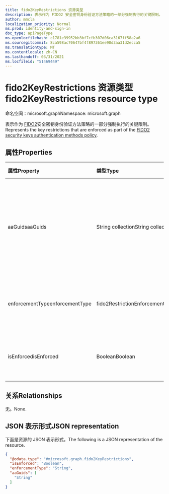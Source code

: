 ```yaml
---
title: fido2KeyRestrictions 资源类型
description: 表示作为 FIDO2 安全密钥身份验证方法策略的一部分强制执行的关键限制。
author: mmcla
localization_priority: Normal
ms.prod: identity-and-sign-in
doc_type: apiPageType
ms.openlocfilehash: c1781e39952bb3bf7cfb307d06ca3167ff58a2a6
ms.sourcegitcommit: 8ca598ac70647bf4f897361ee90d3aa31d2ecca5
ms.translationtype: MT
ms.contentlocale: zh-CN
ms.lasthandoff: 03/31/2021
ms.locfileid: "51469449"
---
```

# <a name="fido2keyrestrictions-resource-type"></a><span data-ttu-id="f658f-103">fido2KeyRestrictions 资源类型</span><span class="sxs-lookup"><span data-stu-id="f658f-103">fido2KeyRestrictions resource type</span></span>

<span data-ttu-id="f658f-104">命名空间：microsoft.graph</span><span class="sxs-lookup"><span data-stu-id="f658f-104">Namespace: microsoft.graph</span></span>

<span data-ttu-id="f658f-105">表示作为 [FIDO2](../resources/fido2authenticationmethodconfiguration.md)安全密钥身份验证方法策略的一部分强制执行的关键限制。</span><span class="sxs-lookup"><span data-stu-id="f658f-105">Represents the key restrictions that are enforced as part of the [FIDO2 security keys authentication methods policy](../resources/fido2authenticationmethodconfiguration.md).</span></span>

## <a name="properties"></a><span data-ttu-id="f658f-106">属性</span><span class="sxs-lookup"><span data-stu-id="f658f-106">Properties</span></span>
|<span data-ttu-id="f658f-107">属性</span><span class="sxs-lookup"><span data-stu-id="f658f-107">Property</span></span>|<span data-ttu-id="f658f-108">类型</span><span class="sxs-lookup"><span data-stu-id="f658f-108">Type</span></span>|<span data-ttu-id="f658f-109">说明</span><span class="sxs-lookup"><span data-stu-id="f658f-109">Description</span></span>|
|:---|:---|:---|
|<span data-ttu-id="f658f-110">aaGuids</span><span class="sxs-lookup"><span data-stu-id="f658f-110">aaGuids</span></span>|<span data-ttu-id="f658f-111">String collection</span><span class="sxs-lookup"><span data-stu-id="f658f-111">String collection</span></span>|<span data-ttu-id="f658f-112">Authenticator 证明 GUID 的集合。</span><span class="sxs-lookup"><span data-stu-id="f658f-112">A collection of Authenticator Attestation GUIDs.</span></span> <span data-ttu-id="f658f-113">AADGUIDs 定义密钥类型和制造商。</span><span class="sxs-lookup"><span data-stu-id="f658f-113">AADGUIDs define key types and manufacturers.</span></span>|
|<span data-ttu-id="f658f-114">enforcementType</span><span class="sxs-lookup"><span data-stu-id="f658f-114">enforcementType</span></span>|<span data-ttu-id="f658f-115">fido2RestrictionEnforcementType</span><span class="sxs-lookup"><span data-stu-id="f658f-115">fido2RestrictionEnforcementType</span></span>|<span data-ttu-id="f658f-116">强制类型。</span><span class="sxs-lookup"><span data-stu-id="f658f-116">Enforcement type.</span></span> <span data-ttu-id="f658f-117">可取值为：`allow`、`block`。</span><span class="sxs-lookup"><span data-stu-id="f658f-117">Possible values are: `allow`, `block`.</span></span>|
|<span data-ttu-id="f658f-118">isEnforced</span><span class="sxs-lookup"><span data-stu-id="f658f-118">isEnforced</span></span>|<span data-ttu-id="f658f-119">Boolean</span><span class="sxs-lookup"><span data-stu-id="f658f-119">Boolean</span></span>|<span data-ttu-id="f658f-120">确定是否启用配置的密钥强制。</span><span class="sxs-lookup"><span data-stu-id="f658f-120">Determines if the configured key enforcement is enabled.</span></span>|

## <a name="relationships"></a><span data-ttu-id="f658f-121">关系</span><span class="sxs-lookup"><span data-stu-id="f658f-121">Relationships</span></span>
<span data-ttu-id="f658f-122">无。</span><span class="sxs-lookup"><span data-stu-id="f658f-122">None.</span></span>

## <a name="json-representation"></a><span data-ttu-id="f658f-123">JSON 表示形式</span><span class="sxs-lookup"><span data-stu-id="f658f-123">JSON representation</span></span>
<span data-ttu-id="f658f-124">下面是资源的 JSON 表示形式。</span><span class="sxs-lookup"><span data-stu-id="f658f-124">The following is a JSON representation of the resource.</span></span>
<!-- {
  "blockType": "resource",
  "@odata.type": "microsoft.graph.fido2KeyRestrictions"
}
-->
``` json
{
  "@odata.type": "#microsoft.graph.fido2KeyRestrictions",
  "isEnforced": "Boolean",
  "enforcementType": "String",
  "aaGuids": [
    "String"
  ]
}
```
